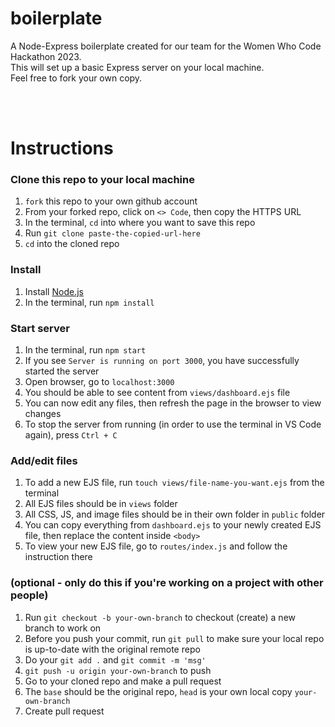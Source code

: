 # boilerplate
A Node-Express boilerplate created for our team for the Women Who Code Hackathon 2023.<br>
This will set up a basic Express server on your local machine.<br>
Feel free to fork your own copy.

<br><br>

# Instructions

### Clone this repo to your local machine
1. `fork` this repo to your own github account
2. From your forked repo, click on `<> Code`, then copy the HTTPS URL
3. In the terminal, `cd` into where you want to save this repo
4. Run `git clone paste-the-copied-url-here`
5. `cd` into the cloned repo

### Install
1. Install [Node.js](https://nodejs.org/en)
2. In the terminal, run `npm install`

### Start server
1. In the terminal, run `npm start`
2. If you see `Server is running on port 3000`, you have successfully started the server 
3. Open browser, go to `localhost:3000`
4. You should be able to see content from `views/dashboard.ejs` file
5. You can now edit any files, then refresh the page in the browser to view changes
6. To stop the server from running (in order to use the terminal in VS Code again), press `Ctrl + C`

### Add/edit files
1. To add a new EJS file, run `touch views/file-name-you-want.ejs` from the terminal
2. All EJS files should be in `views` folder
3. All CSS, JS, and image files should be in their own folder in `public` folder
4. You can copy everything from `dashboard.ejs` to your newly created EJS file, then replace the content inside `<body>`
5. To view your new EJS file, go to `routes/index.js` and follow the instruction there

### (optional - only do this if you're working on a project with other people)
1. Run `git checkout -b your-own-branch` to checkout (create) a new branch to work on
2. Before you push your commit, run `git pull` to make sure your local repo is up-to-date with the original remote repo
3. Do your `git add .` and `git commit -m 'msg'`
4. `git push -u origin your-own-branch` to push
5. Go to your cloned repo and make a pull request
6. The `base` should be the original repo, `head` is your own local copy `your-own-branch`
7. Create pull request